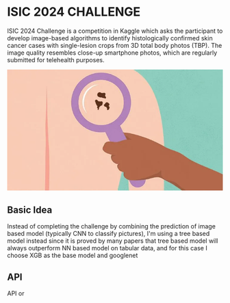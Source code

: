#   ISIC 2024 CHALLENGE
ISIC 2024 Challenge is a competition in Kaggle which asks the participant to develop image-based algorithms to identify histologically confirmed skin cancer cases with single-lesion crops from 3D total body photos (TBP). The image quality resembles close-up smartphone photos, which are regularly submitted for telehealth purposes.

![cover](pics/cover.png)

##  Basic Idea
Instead of completing the challenge by combining the prediction of image based model (typically CNN to classify pictures), I'm using a tree based model instead since it is proved by many papers that tree based model will always outperform NN based model on tabular data, and for this case I choose XGB as the base model and googlenet


##  API
API or 

